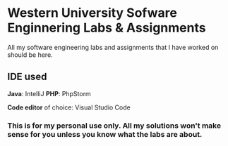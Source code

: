 # Western University Sofware Enginnering Labs & Assignments

All my software engineering labs and assignments that I have worked on should be here. 

## IDE used

**Java**: IntelliJ
**PHP**: PhpStorm

**Code editor** of choice: Visual Studio Code

### This is for my personal use only. All my solutions won't make sense for you unless you know what the labs are about.



